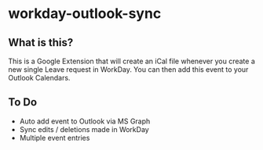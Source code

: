 # workday-outlook-sync
## What is this?
This is a Google Extension that will create an iCal file whenever you create a new single Leave request in WorkDay.   You can then add this event to your Outlook Calendars.

## To Do
- Auto add event to Outlook via MS Graph
- Sync edits / deletions made in WorkDay
- Multiple event entries
